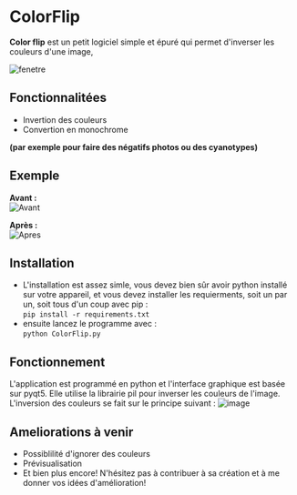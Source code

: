 # ColorFlip
**Color flip** est un petit logiciel simple et épuré qui permet d'inverser les couleurs d'une image,    

![fenetre](https://github.com/Starfish08/ColorFlip/assets/106678916/eda6013e-9838-4825-b5df-c36edb15a882)




## Fonctionnalitées  
- Invertion des couleurs 
- Convertion en monochrome

**(par exemple pour faire des négatifs photos ou des cyanotypes)**


## Exemple  
**Avant :**  
![Avant](https://github.com/Starfish08/ColorFlip/assets/106678916/7e2c3431-91e4-4a92-a72e-729352b758f5)
 


**Après :**  
![Apres](https://github.com/Starfish08/ColorFlip/assets/106678916/33d2706b-7dc0-4bf9-9740-f27f8d64854d)


## Installation  
- L'installation est assez simle, vous devez bien sûr avoir python installé sur votre appareil, et vous devez installer les requierments, soit un par un, soit tous d'un coup avec pip :   
`pip install -r requirements.txt`  
- ensuite lancez le programme avec :   
`python ColorFlip.py`


## Fonctionnement 
L'application est programmé en python et l'interface graphique est basée sur pyqt5. Elle utilise la librairie pil pour inverser les couleurs de l'image. L'inversion des couleurs se fait sur le principe suivant : 
![image](https://github.com/Starfish08/ColorFlip/assets/106678916/2a088883-faa1-4aa4-9e45-8140bd5e8164)


## Ameliorations à venir  
- Possiblilité d'ignorer des couleurs
- Prévisualisation
- Et bien plus encore!
N'hésitez pas à contribuer à sa création et à me donner vos idées d'amélioration!  


<!--stackedit_data:
eyJoaXN0b3J5IjpbMTc4NTQ0NzIxXX0=
-->
